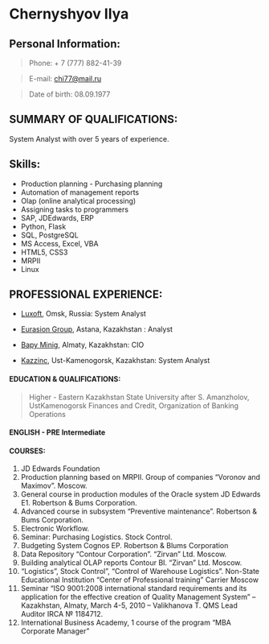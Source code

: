 # Chernyshyov Ilya

## Personal Information:

> Phone: + 7 (777) 882-41-39

> E-mail: chi77@mail.ru

> Date of birth: 08.09.1977

## SUMMARY OF QUALIFICATIONS:

System Analyst with over 5 years of experience. 

## Skills:

- Production planning - Purchasing planning 
- Automation of management reports
- Olap (online analytical processing) 
- Assigning tasks to programmers 
- SAP, JDEdwards, ERP 
- Python, Flask
- SQL, PostgreSQL 
- MS Access, Excel, VBA 
- HTML5, CSS3
- MRPII
- Linux

## PROFESSIONAL EXPERIENCE:

- [Luxoft](http://luxoft.com), Omsk, Russia: System Analyst 

- [Eurasion Group](http://erg.kz), Astana, Kazakhstan : Analyst

- [Bapy Minig](http://bapyminig.kz), Almaty, Kazakhstan: CIO

- [Kazzinc](http://www.kazzinc.kz), Ust-Kamenogorsk, Kazakhstan: System Analyst

#### EDUCATION & QUALIFICATIONS:
> Higher - Eastern Kazakhstan State University after S. Amanzholov, UstKamenogorsk
Finances and Credit, Organization of Banking Operations

#### ENGLISH - PRE Intermediate

#### COURSES:
1) JD Edwards Foundation
2) Production planning based on MRPII. Group of companies “Voronov and Maximov”.
Moscow.
3) General course in production modules of the Oracle system JD Edwards E1. Robertson
& Bums Corporation.
4) Advanced course in subsystem “Preventive maintenance”. Robertson & Bums
Corporation.
5) Electronic Workflow.
6) Seminar: Purchasing Logistics. Stock Control.
7) Budgeting System Cognos EP. Robertson & Blums Corporation
8) Data Repository “Contour Corporation”. “Zirvan” Ltd. Moscow.
9) Building analytical OLAP reports Contour BI. “Zirvan” Ltd. Moscow.
10) “Logistics”, Stock Control”, “Control of Warehouse Logistics”. Non-State Educational
Institution “Center of Professional training” Carrier Moscow
11) Seminar “ISO 9001:2008 international standard requirements and its application for the
effective creation of Quality Management System” – Kazakhstan, Almaty, March 4-5, 2010 –
Valikhanova T. QMS Lead Auditor IRCA № 1184712.
12) International Business Academy, 1 course of the program “MBA Corporate Manager”
